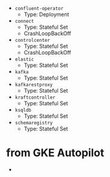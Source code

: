 - `confluent-operator`
  - Type: Deployment
- `connect`
  - Type: Stateful Set
  - CrashLoopBackOff
- `controlcenter`
  - Type: Stateful Set
  - CrashLoopBackOff
- `elastic`
  - Type: Stateful Set
- `kafka`
  - Type: Stateful Set
- `kafkarestproxy`
  - Type: Stateful Set
- `kraftcontroller`
  - Type: Stateful Set
- `ksqldb`
  - Type: Stateful Set
- `schemaregistry`
  - Type: Stateful Set
# from GKE Autopilot
  - 
